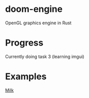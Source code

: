 # doom-engine
OpenGL graphics engine in Rust

# Progress
Currently doing task 3 (learning imgui)

# Examples
[Milk](examples/Milk.png)

